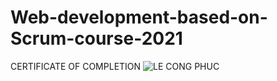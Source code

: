 # Web-development-based-on-Scrum-course-2021
CERTIFICATE OF COMPLETION
![LE CONG PHUC](https://user-images.githubusercontent.com/87651131/168953247-da6ce18b-1760-4579-94f3-6d38d875de0a.png)
